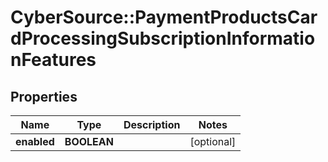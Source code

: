 # CyberSource::PaymentProductsCardProcessingSubscriptionInformationFeatures

## Properties
Name | Type | Description | Notes
------------ | ------------- | ------------- | -------------
**enabled** | **BOOLEAN** |  | [optional] 


